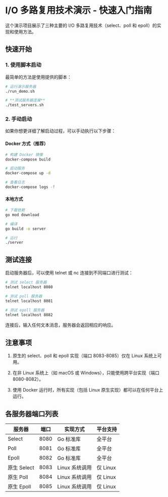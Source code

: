 # I/O 多路复用技术演示 - 快速入门指南

这个演示项目展示了三种主要的 I/O 多路复用技术（select、poll 和 epoll）的实现和使用方法。

## 快速开始

### 1. 使用脚本启动

最简单的方法是使用提供的脚本：

```bash
# 运行演示服务器
./run_demo.sh

# **测试服务器连接**
./test_servers.sh
```

### 2. 手动启动

如果你想更详细了解启动过程，可以手动执行以下步骤：

#### Docker 方式（推荐）

```bash
# 构建 Docker 镜像
docker-compose build

# 启动服务
docker-compose up -d

# 查看日志
docker-compose logs -f
```

#### 本地方式

```bash
# 下载依赖
go mod download

# 编译
go build -o server

# 运行
./server
```

## 测试连接

启动服务器后，可以使用 telnet 或 nc 连接到不同端口进行测试：

```bash
# 测试 select 服务器
telnet localhost 8080

# 测试 poll 服务器
telnet localhost 8081

# 测试 epoll 服务器
telnet localhost 8082
```

连接后，输入任何文本消息，服务器会返回相应的响应。

## 注意事项

1. 原生的 select、poll 和 epoll 实现（端口 8083-8085）仅在 Linux 系统上可用。

2. 在非 Linux 系统上（如 macOS 或 Windows），只能使用跨平台实现（端口 8080-8082）。

3. 使用 Docker 运行时，所有实现（包括 Linux 原生实现）都可以在任何平台上运行。

## 各服务器端口列表

| 服务器 | 端口 | 实现方式 | 平台支持 |
|-------|-----|--------|---------|
| Select | 8080 | Go 标准库 | 全平台 |
| Poll | 8081 | Go 标准库 | 全平台 |
| Epoll | 8082 | Go 标准库 | 全平台 |
| 原生 Select | 8083 | Linux 系统调用 | 仅 Linux |
| 原生 Poll | 8084 | Linux 系统调用 | 仅 Linux |
| 原生 Epoll | 8085 | Linux 系统调用 | 仅 Linux | 
